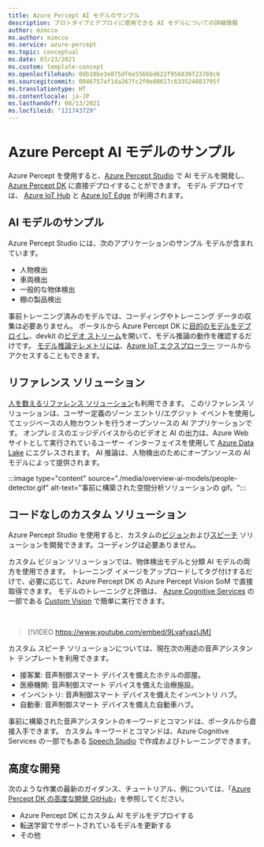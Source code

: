 ```yaml
---
title: Azure Percept AI モデルのサンプル
description: プロトタイプとデプロイに使用できる AI モデルについての詳細情報
author: mimcco
ms.author: mimcco
ms.service: azure-percept
ms.topic: conceptual
ms.date: 03/23/2021
ms.custom: template-concept
ms.openlocfilehash: 0db18be3e075df6e5566bd622f956839f23769c6
ms.sourcegitcommit: 0046757af1da267fc2f0e88617c633524883795f
ms.translationtype: HT
ms.contentlocale: ja-JP
ms.lasthandoff: 08/13/2021
ms.locfileid: "121743729"
---
```

# <a name="azure-percept-sample-ai-models"></a>Azure Percept AI モデルのサンプル

Azure Percept を使用すると、[Azure Percept Studio](https://go.microsoft.com/fwlink/?linkid=2135819) で AI モデルを開発し、[Azure Percept DK](./overview-azure-percept-dk.md) に直接デプロイすることができます。 モデル デプロイでは、 [Azure IoT Hub](https://azure.microsoft.com/services/iot-hub/) と [Azure IoT Edge](https://azure.microsoft.com/services/iot-edge/#iotedge-overview) が利用されます。

## <a name="sample-ai-models"></a>AI モデルのサンプル

Azure Percept Studio には、次のアプリケーションのサンプル モデルが含まれています。

- 人物検出
- 車両検出
- 一般的な物体検出
- 棚の製品検出

事前トレーニング済みのモデルでは、コーディングやトレーニング データの収集は必要ありません。 ポータルから Azure Percept DK に[目的のモデルをデプロイし](./how-to-deploy-model.md)、devkit の[ビデオ ストリーム](./how-to-view-video-stream.md)を開いて、モデル推論の動作を確認するだけです。 [モデル推論テレメトリには](./how-to-view-telemetry.md)、[Azure IoT エクスプローラー](https://github.com/Azure/azure-iot-explorer/releases) ツールからアクセスすることもできます。

## <a name="reference-solutions"></a>リファレンス ソリューション

[人を数えるリファレンス ソリューション](https://github.com/microsoft/Azure-Percept-Reference-Solutions/tree/main/people-detection-app)も利用できます。 このリファレンス ソリューションは、ユーザー定義のゾーン エントリ/エグジット イベントを使用してエッジベースの人物カウントを行うオープンソースの AI アプリケーションです。 オンプレミスのエッジデバイスからのビデオと AI の出力は、Azure Web サイトとして実行されているユーザー インターフェイスを使用して [Azure Data Lake](https://azure.microsoft.com/solutions/data-lake/) にエグレスされます。 AI 推論は、人物検出のためにオープンソースの AI モデルによって提供されます。

:::image type="content" source="./media/overview-ai-models/people-detector.gif" alt-text="事前に構築された空間分析ソリューションの gif。":::

## <a name="custom-no-code-solutions"></a>コードなしのカスタム ソリューション

Azure Percept Studio を使用すると、カスタムの[ビジョン](./tutorial-nocode-vision.md)および[スピーチ](./tutorial-no-code-speech.md) ソリューションを開発できます。コーディングは必要ありません。

カスタム ビジョン ソリューションでは、物体検出モデルと分類 AI モデルの両方を使用できます。 トレーニング イメージをアップロードしてタグ付けするだけで、必要に応じて、Azure Percept DK の Azure Percept Vision SoM で直接取得できます。 モデルのトレーニングと評価は、 [Azure Cognitive Services](https://azure.microsoft.com/services/cognitive-services/#overview) の一部である [Custom Vision](https://www.customvision.ai/) で簡単に実行できます。

</br>

> [!VIDEO https://www.youtube.com/embed/9LvafyazlJM]

カスタム スピーチ ソリューションについては、現在次の用途の音声アシスタント テンプレートを利用できます。

- 接客業: 音声制御スマート デバイスを備えたホテルの部屋。
- 医療機関: 音声制御スマート デバイスを備えた治療施設。
- インベントリ: 音声制御スマート デバイスを備えたインベントリ ハブ。
- 自動車: 音声制御スマート デバイスを備えた自動車ハブ。

事前に構築された音声アシスタントのキーワードとコマンドは、ポータルから直接入手できます。 カスタム キーワードとコマンドは、Azure Cognitive Services の一部でもある [Speech Studio](https://speech.microsoft.com/) で作成およびトレーニングできます。

## <a name="advanced-development"></a>高度な開発

次のような作業の最新のガイダンス、チュートリアル、例については、「[Azure Percept DK の高度な開発 GitHub](https://github.com/microsoft/azure-percept-advanced-development)」を参照してください。

- Azure Percept DK にカスタム AI モデルをデプロイする
- 転送学習でサポートされているモデルを更新する
- その他
